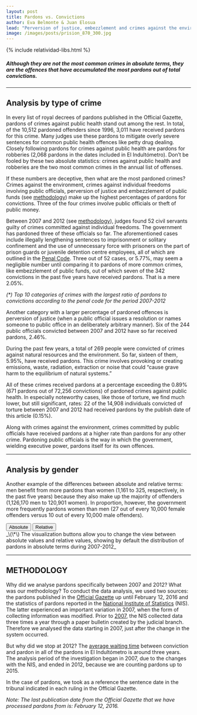 ```yaml
---
layout: post
title: Pardons vs. Convictions
author: Eva Belmonte & Juan Elosua
lead: "Perversion of justice, embezzlement and crimes against the environment: the most frequently pardoned crimes"
image: /images/posts/prision_870_300.jpg
---
```

{% include relatividad-libs.html %}

##### Although they are not the most common crimes in absolute terms, they are the offences that have accumulated the most pardons out of total convictions. 

***

## Analysis by type of crime

In every list of royal decrees of pardons published in the Official Gazette, pardons of crimes against public health stand out among the rest. In total, of the 10,512 pardoned offenders since 1996, 3,011 have received pardons for this crime. Many judges use these pardons to mitigate overly severe sentences for common public health offences like petty drug dealing. Closely following pardons for crimes against public health are pardons for robberies (2,068 pardons in the dates included in El Indultómetro). Don’t be fooled by these two absolute statistics: crimes against public health and robberies are the two most common crimes in the annual list of offenses.

If these numbers are deceptive, then what are the most pardoned crimes? Crimes against the environment, crimes against individual freedoms involving public officials, perversion of justice and embezzlement of public funds (see [methodology][]) make up the highest percentages of pardons for convictions. Three of the four crimes involve public officials or theft of public money. 

Between 2007 and 2012 (see [methodology][]), judges found 52 civil servants guilty of crimes committed against individual freedoms. The government has pardoned three of these officials so far. The aforementioned cases include illegally lengthening sentences to imprisonment or solitary confinement and the use of unnecessary force with prisoners on the part of prison guards or juvenile detention centre employees, all of which are outlined in the [Penal Code][]. Three out of 52 cases, or 5.77%, may seem a negligible number until comparing it to pardons of more common crimes, like embezzlement of public funds, out of which seven of the 342 convictions in the past five years have received pardons. That is a mere 2.05%.

<div id="hbarchart"></div>
<div id="pop-up">
  <div id="pop-up-title"></div>
  <div id="pop-up-content"></div>
</div>

_\(\*\) Top 10 categories of crimes with the largest ratio of pardons to convictions according to the penal code for the period 2007-2012_

Another category with a larger percentage of pardoned offences is perversion of justice (when a public official issues a resolution or names someone to public office in an deliberately arbitrary manner). Six of the 244 public officials convicted between 2007 and 2012 have so far received pardons, 2.46%.

During the past few years, a total of 269 people were convicted of crimes against natural resources and the environment. So far, sixteen of them, 5.95%, have received pardons. This crime involves provoking or creating emissions, waste, radiation, extraction or noise that could “cause grave harm to the equilibrium of natural systems.”

All of these crimes received pardons at a percentage exceeding the 0.89% (671 pardons out of 72,256 convictions) of pardoned crimes against public health. In especially noteworthy cases, like those of torture, we find much lower, but still significant, rates: 22 of the 14,908 individuals convicted of torture between 2007 and 2012 had received pardons by the publish date of this article (0.15%).

Along with crimes against the environment, crimes committed by public officials have received pardons at a higher rate than pardons for any other crime. Pardoning public officials is the way in which the government, wielding executive power, pardons itself for its own offences.

***

## Analysis by gender <a id="genero"></a>

Another example of the differences between absolute and relative terms: men benefit from more pardons than women (1,161 to 325, respectively, in the past five years) because they also make up the majority of offenders (1,126,170 men to 120,901 women). In proportion, however, the government more frequently pardons women than men (27 out of every 10,000 female offenders versus 10 out of every 10,000 male offenders).
<div class="graph-container">
  <div class="buttons">
    <button class="pie first active" id="abs">Absolute</button>
    <button class="pie last" id="rel">Relative</button>
  </div>
  <div id="piechart"></div>
</div>
<div id="metod"></div>
_\(\*\) The visualization buttons allow you to change the view between absolute values and relative values, showing by default the distribution of pardons in absolute terms during 2007-2012_

***

## METHODOLOGY

Why did we analyse pardons specifically between 2007 and 2012? What was our methodology? To conduct the data analysis, we used two sources: the pardons published in the [Official Gazette][] up until February 12, 2016 and the statistics of pardons reported in the [National Institute of Statistics][] (NIS). The latter experienced an important variation in 2007, when the form of collecting information was modified. Prior to [2007][], the NIS collected data three times a year through a paper bulletin created by the judicial branch. Therefore we analysed the data starting in 2007, just after the change in the system occurred.

But why did we stop at 2012? The [average waiting time][] between conviction and pardon in all of the pardons in El Indultómetro is around three years. The analysis period of the investigation began in 2007, due to the changes with the NIS, and ended in 2012, because we are counting pardons up to 2015.

In the case of pardons, we took as a reference the sentence date in the tribunal indicated in each ruling in the Official Gazette.

_Note: The last publication date from the Official Gazette that we have processed pardons from is: February 12, 2016._

[Penal Code]: https://www.boe.es/buscar/act.php?id=BOE-A-1995-25444
[methodology]: #metod
[National Institute of Statistics]: http://www.ine.es/jaxi/menu.do?type=pcaxis&path=/t18/p466&file=inebase
[2007]: http://www.ine.es/metodologia/t18/t1830466.pdf
[average waiting time]: /2013/02/27/los-mas-rapidos-a-este-lado-de-los-pirineos.html
[Official Gazette]: http://www.boe.es/buscar/boe.php?campo%5B0%5D=ORI&dato%5B0%5D=3&operador%5B0%5D=and&campo%5B1%5D=DOC&dato%5B1%5D=indulto&operador%5B1%5D=and&campo%5B2%5D=TIT&dato%5B2%5D=&operador%5B2%5D=and&campo%5B3%5D=DEM&dato%5B3%5D=&operador%5B3%5D=and&campo%5B4%5D=NBO&dato%5B4%5D=&operador%5B4%5D=and&campo%5B5%5D=NOF&dato%5B5%5D=&operador%5B5%5D=and&operador%5B6%5D=and&campo%5B6%5D=FPU&dato%5B6%5D%5B0%5D=01%2F01%2F1996&dato%5B6%5D%5B1%5D=02%2F02%2F2013&page_hits=40&sort_field%5B0%5D=fpu&sort_order%5B0%5D=desc&sort_field%5B1%5D=ref&sort_order%5B1%5D=asc&accion=Buscar

